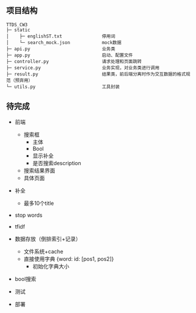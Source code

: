 ## 项目结构

```
TTDS_CW3
├─ static
│    ├─ englishST.txt				停用词
│    └─ search_mock.json			mock数据
├─ api.py							业务类
├─ app.py							启动、配置文件
├─ controller.py					请求处理和页面跳转
├─ service.py						业务实现，对业务类进行调用
├─ result.py						结果类，前后端分离时作为交互数据的格式规范（预弃用）
└─ utils.py							工具封装
```

 

## 待完成

- 前端

  - 搜索框
    - 主体
    - Bool
    - 显示补全
    - 是否搜索description
  - 搜索结果界面
  - 具体页面

  

- 补全

  - 最多10个title

  

- stop words
- tfidf



- 数据存放（倒排索引+记录）
  - 文件系统+cache
  - 直接使用字典 {word: id: [pos1, pos2]} 
    - 初始化字典大小

- bool搜索



- 测试

- 部署
